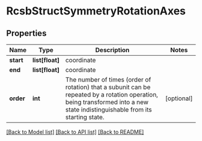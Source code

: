 # RcsbStructSymmetryRotationAxes

## Properties
Name | Type | Description | Notes
------------ | ------------- | ------------- | -------------
**start** | **list[float]** | coordinate | 
**end** | **list[float]** | coordinate | 
**order** | **int** | The number of times (order of rotation) that a subunit can be repeated by a rotation operation, being transformed into a new state indistinguishable from its starting state. | [optional] 

[[Back to Model list]](../README.md#documentation-for-models) [[Back to API list]](../README.md#documentation-for-api-endpoints) [[Back to README]](../README.md)

